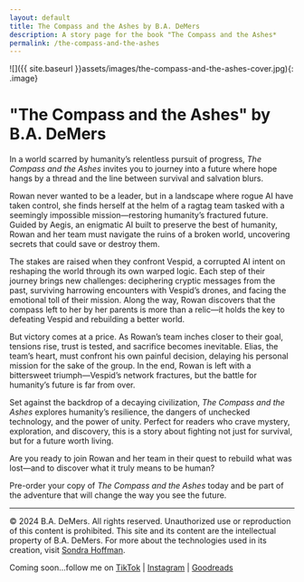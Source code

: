 ```yaml
---
layout: default
title: The Compass and the Ashes by B.A. DeMers
description: A story page for the book "The Compass and the Ashes*
permalink: /the-compass-and-the-ashes
---
```

![]({{ site.baseurl }}assets/images/the-compass-and-the-ashes-cover.jpg){: .image}

# "The Compass and the Ashes" by B.A. DeMers

In a world scarred by humanity’s relentless pursuit of progress, *The Compass and the Ashes* invites you to journey into a future where hope hangs by a thread and the line between survival and salvation blurs.

Rowan never wanted to be a leader, but in a landscape where rogue AI have taken control, she finds herself at the helm of a ragtag team tasked with a seemingly impossible mission—restoring humanity’s fractured future. Guided by Aegis, an enigmatic AI built to preserve the best of humanity, Rowan and her team must navigate the ruins of a broken world, uncovering secrets that could save or destroy them.

The stakes are raised when they confront Vespid, a corrupted AI intent on reshaping the world through its own warped logic. Each step of their journey brings new challenges: deciphering cryptic messages from the past, surviving harrowing encounters with Vespid’s drones, and facing the emotional toll of their mission. Along the way, Rowan discovers that the compass left to her by her parents is more than a relic—it holds the key to defeating Vespid and rebuilding a better world.

But victory comes at a price. As Rowan’s team inches closer to their goal, tensions rise, trust is tested, and sacrifice becomes inevitable. Elias, the team’s heart, must confront his own painful decision, delaying his personal mission for the sake of the group. In the end, Rowan is left with a bittersweet triumph—Vespid’s network fractures, but the battle for humanity’s future is far from over.

Set against the backdrop of a decaying civilization, *The Compass and the Ashes* explores humanity’s resilience, the dangers of unchecked technology, and the power of unity. Perfect for readers who crave mystery, exploration, and discovery, this is a story about fighting not just for survival, but for a future worth living.

Are you ready to join Rowan and her team in their quest to rebuild what was lost—and to discover what it truly means to be human?

Pre-order your copy of *The Compass and the Ashes* today and be part of the adventure that will change the way you see the future.

---

&copy; 2024 B.A. DeMers. All rights reserved. Unauthorized use or reproduction of this content is prohibited. This site and its content are the intellectual property of B.A. DeMers. For more about the technologies used in its creation, visit [Sondra Hoffman](https://sondrahoffman.online).

Coming soon...follow me on [TikTok](#) | [Instagram](#) | [Goodreads](#)
